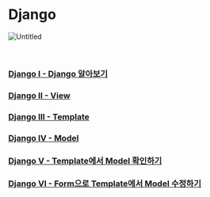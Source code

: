 # Django

![Untitled](https://github.com/user-attachments/assets/41a112b8-3e86-4369-9cb5-c13420a9ff17)

<br>

### [Django I - Django 알아보기](https://github.com/ahyun39/ML-Engineer/blob/main/Data_Engineering/Django/Django_%EC%95%8C%EC%95%84%EB%B3%B4%EA%B8%B0.md)
### [Django II - View](https://github.com/ahyun39/ML-Engineer/blob/main/Data_Engineering/Django/Django_View.md)
### [Django III - Template](https://github.com/ahyun39/ML-Engineer/blob/main/Data_Engineering/Django/Django_Template.md)
### [Django IV - Model](https://github.com/ahyun39/ML-Engineer/blob/main/Data_Engineering/Django/Django_Model.md)
### [Django V - Template에서 Model 확인하기](https://github.com/ahyun39/ML-Engineer/blob/main/Data_Engineering/Django/Django_Template%EC%97%90%EC%84%9C_Model_%ED%99%95%EC%9D%B8%ED%95%98%EA%B8%B0.md)
### [Django VI - Form으로 Template에서 Model 수정하기](https://github.com/ahyun39/ML-Engineer/blob/main/Data_Engineering/Django/Django_Form%EC%9C%BC%EB%A1%9C_Template%EC%97%90%EC%84%9C_Model_%EC%88%98%EC%A0%95%ED%95%98%EA%B8%B0.md)